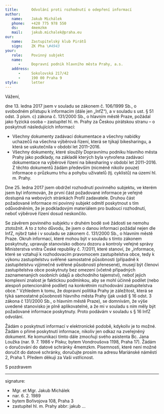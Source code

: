 ```yaml
---
title:      Odvolání proti rozhodnutí o odepření informací
author:
   name:    Jakub Michálek
   phone:   +420 775 978 550
   ds:      4memzkm
   mail:    jakub.michalek@praha.eu
our:
   name:    Zastupitelský klub Pirátů
   sign:    ZK Pha \#4943
your:
   role:    Povinný subjekt
   name:    
      -     Dopravní podnik hlavního města Prahy, a.s.
   address:
      -     Sokolovská 217/42
      -     190 00 Praha 9
style:      letter
---
```


Vážení,

dne 13. ledna 2017 jsem v souladu se zákonem č. 106/1999 Sb., o svobodném přístupu k informacím (dále jen „InfZ“), a v souladu s ust. § 51 odst. 3 písm. c) zákona č. 131/2000 Sb., o hlavním městě Praze, požádal jako fyzická osoba – zastupitel hl. m. Prahy za Českou pirátskou stranu – o poskytnutí následujících informací:

* Všechny dokumenty zadávací dokumentace a všechny nabídky uchazečů na všechna výběrová řízení, která se týkají bikesharingu, a která se uskutečnila v období let 2011–2016.
* Všechny dokumenty, které sloužily Dopravnímu podniku hlavního města Prahy jako podklady, na základě kterých byla vytvořena zadávací dokumentace na výběrové řízení na bikesharing v období let 2011–2016. Z těchto dokumentů žádám především (nicméně nikoliv pouze) informace o průzkumu trhu a pohybu uživatelů (tj. cyklistů) na území hl. m. Prahy.

Dne 25. ledna 2017 jsem obdržel rozhodnutí povinného subjektu, ve kterém jsem byl informován, že první část požadované informace je veřejně dostupná na webových stránkách Profil zadavatele. Druhou část požadované informace mi povinný subjekt odmítl poskytnout s tím odůvodněním, že je podkladovým materiálem pro budoucí rozhodnutí, neboť výběrové řízení dosud neskončilo. 

Se závěrem povinného subjektu v druhém bodě své žádosti se nemohu ztotožnit. A to z toho důvodu, že jsem o danou informaci požádal nejen dle InfZ, nýbrž také i v souladu se zákonem č. 131/2000 Sb., o hlavním městě Praze. Okruh informací, které mohou být v souladu s tímto zákonem poskytnuty, upravuje stanovisko odboru dozoru a kontroly veřejné správy Ministerstva vnitra České republiky č. 7/2011, které stanoví, že „informace, které se vztahují k rozhodovacím pravomocem zastupitelstva obce, tedy k výkonu zastupitelstvu svěřené samostatné působnosti (případně k zastupitelstvu výjimečně svěřené působnosti přenesené), musejí být členovi zastupitelstva obce poskytnuty bez omezení (včetně případných zaznamenaných osobních údajů a obchodního tajemství), neboť jejich komplexní znalost je faktickou podmínkou, aby se mohl účinně podílet (nebo alespoň potencionálně podílet) na konkrétním rozhodování zastupitelstva obce.“ Vzhledem k tomu, že dopravní politika Prahy je záležitost, která se týká samostatné působnosti hlavního města Prahy (jak uvádí § 16 odst. 3 zákona č 131/2000 Sb., o hlavním městě Praze), se domnívám, že výše uvedené stanovisko je plně aplikovatelné, a že mi v souladu s ním měly být požadované informace poskytnuty. Proto podávám v souladu s § 16 InfZ odvolání.

Žádám o poskytnutí informací v elektronické podobě, kdykoliv je to možné. Žádám o přímé poskytnutí informace, nikoliv jen odkaz na zveřejněný dokument. Ke komunikaci tímto dále zmocňuji svého asistenta Bc. Jana Loužka (nar. 9. 7. 1986 v Písku; bytem Vondroušova 1198, Praha 17). Žádám o doručování do datové schránky 4memzkm. Písemnosti, které není možné doručit do datové schránky, doručujte prosím na adresu Mariánské náměstí 2, Praha 1. Předem děkuji za Vaši vstřícnost.

S pozdravem

---
signature: 
  - Mgr. et Mgr. Jakub Michálek
  - nar. 6. 2. 1989
  - bytem Bořivojova 108, Praha 3
  - zastupitel hl. m. Prahy
abbr:       jakub
...
